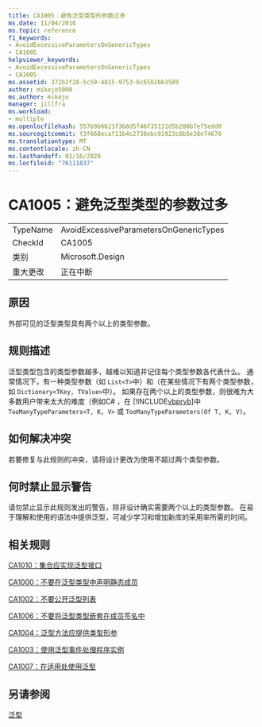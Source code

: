 ```yaml
---
title: CA1005：避免泛型类型的参数过多
ms.date: 11/04/2016
ms.topic: reference
f1_keywords:
- AvoidExcessiveParametersOnGenericTypes
- CA1005
helpviewer_keywords:
- AvoidExcessiveParametersOnGenericTypes
- CA1005
ms.assetid: 372b2f28-5c59-4815-9753-6c65b2bb3589
author: mikejo5000
ms.author: mikejo
manager: jillfra
ms.workload:
- multiple
ms.openlocfilehash: 557b9b6623f3b8d5f46f35131d5b208b7ef5edd0
ms.sourcegitcommit: f3f668ecaf11b4c2738ebc91923c6b5e38e74670
ms.translationtype: MT
ms.contentlocale: zh-CN
ms.lasthandoff: 01/16/2020
ms.locfileid: "76111837"
---
```

# <a name="ca1005-avoid-excessive-parameters-on-generic-types"></a>CA1005：避免泛型类型的参数过多

|||
|-|-|
|TypeName|AvoidExcessiveParametersOnGenericTypes|
|CheckId|CA1005|
|类别|Microsoft.Design|
|重大更改|正在中断|

## <a name="cause"></a>原因
外部可见的泛型类型具有两个以上的类型参数。

## <a name="rule-description"></a>规则描述
泛型类型包含的类型参数越多，越难以知道并记住每个类型参数各代表什么。 通常情况下，有一种类型参数（如 `List<T>`中）和（在某些情况下有两个类型参数，如 `Dictionary<TKey, TValue>`中）。 如果存在两个以上的类型参数，则很难为大多数用户带来太大的难度（例如C# ，在 [!INCLUDE[vbprvb](../code-quality/includes/vbprvb_md.md)]中 `TooManyTypeParameters<T, K, V>` 或 `TooManyTypeParameters(Of T, K, V)`。

## <a name="how-to-fix-violations"></a>如何解决冲突
若要修复与此规则的冲突，请将设计更改为使用不超过两个类型参数。

## <a name="when-to-suppress-warnings"></a>何时禁止显示警告
请勿禁止显示此规则发出的警告，除非设计确实需要两个以上的类型参数。 在易于理解和使用的语法中提供泛型，可减少学习和增加新库的采用率所需的时间。

## <a name="related-rules"></a>相关规则
[CA1010：集合应实现泛型接口](../code-quality/ca1010.md)

[CA1000：不要在泛型类型中声明静态成员](../code-quality/ca1000.md)

[CA1002：不要公开泛型列表](../code-quality/ca1002.md)

[CA1006：不要将泛型类型嵌套在成员签名中](../code-quality/ca1006.md)

[CA1004：泛型方法应提供类型形参](../code-quality/ca1004.md)

[CA1003：使用泛型事件处理程序实例](../code-quality/ca1003.md)

[CA1007：在适用处使用泛型](../code-quality/ca1007.md)

## <a name="see-also"></a>另请参阅
[泛型](/dotnet/csharp/programming-guide/generics/index)
